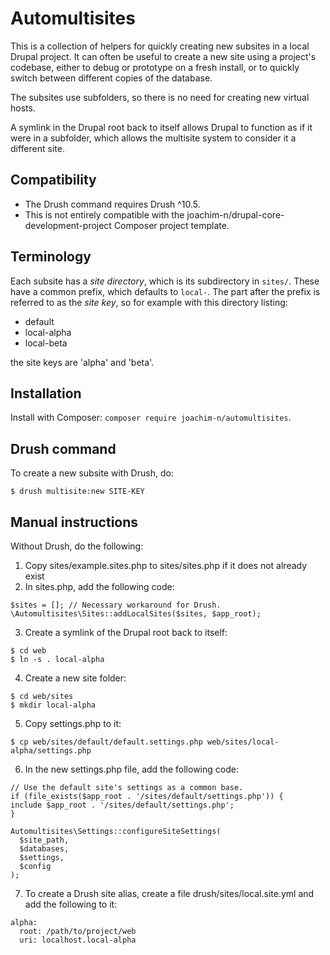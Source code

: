 Automultisites
==============

This is a collection of helpers for quickly creating new subsites in a local
Drupal project. It can often be useful to create a new site using a project's
codebase, either to debug or prototype on a fresh install, or to quickly switch
between different copies of the database.

The subsites use subfolders, so there is no need for creating new virtual hosts.

A symlink in the Drupal root back to itself allows Drupal to function as if it
were in a subfolder, which allows the multisite system to consider it a
different site.

Compatibility
-------------

- The Drush command requires Drush ^10.5.
- This is not entirely compatible with the
  joachim-n/drupal-core-development-project Composer project template.

Terminology
-----------

Each subsite has a *site directory*, which is its subdirectory in `sites/`.
These have a common prefix, which defaults to `local-`. The part after the
prefix is referred to as the *site key*, so for example with this directory
listing:

- default
- local-alpha
- local-beta

the site keys are 'alpha' and 'beta'.

Installation
------------

Install with Composer: `composer require joachim-n/automultisites`.

Drush command
-------------

To create a new subsite with Drush, do:

```
$ drush multisite:new SITE-KEY
```

Manual instructions
-------------------

Without Drush, do the following:

1. Copy sites/example.sites.php to sites/sites.php if it does not already exist
2. In sites.php, add the following code:

```
$sites = []; // Necessary workaround for Drush.
\Automultisites\Sites::addLocalSites($sites, $app_root);
```

3. Create a symlink of the Drupal root back to itself:

```
$ cd web
$ ln -s . local-alpha
```

4. Create a new site folder:

```
$ cd web/sites
$ mkdir local-alpha
```

5. Copy settings.php to it:

```
$ cp web/sites/default/default.settings.php web/sites/local-alpha/settings.php
```

6. In the new settings.php file, add the following code:

```
// Use the default site's settings as a common base.
if (file_exists($app_root . '/sites/default/settings.php')) {
include $app_root . '/sites/default/settings.php';
}

Automultisites\Settings::configureSiteSettings(
  $site_path,
  $databases,
  $settings,
  $config
);
```

7. To create a Drush site alias, create a file drush/sites/local.site.yml and
   add the following to it:

```
alpha:
  root: /path/to/project/web
  uri: localhost.local-alpha
```
